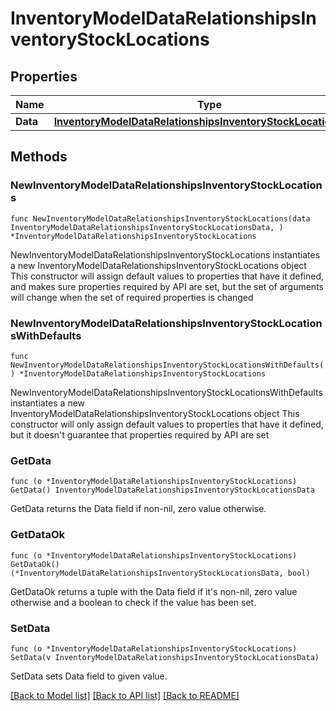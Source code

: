 # InventoryModelDataRelationshipsInventoryStockLocations

## Properties

Name | Type | Description | Notes
------------ | ------------- | ------------- | -------------
**Data** | [**InventoryModelDataRelationshipsInventoryStockLocationsData**](InventoryModelDataRelationshipsInventoryStockLocationsData.md) |  | 

## Methods

### NewInventoryModelDataRelationshipsInventoryStockLocations

`func NewInventoryModelDataRelationshipsInventoryStockLocations(data InventoryModelDataRelationshipsInventoryStockLocationsData, ) *InventoryModelDataRelationshipsInventoryStockLocations`

NewInventoryModelDataRelationshipsInventoryStockLocations instantiates a new InventoryModelDataRelationshipsInventoryStockLocations object
This constructor will assign default values to properties that have it defined,
and makes sure properties required by API are set, but the set of arguments
will change when the set of required properties is changed

### NewInventoryModelDataRelationshipsInventoryStockLocationsWithDefaults

`func NewInventoryModelDataRelationshipsInventoryStockLocationsWithDefaults() *InventoryModelDataRelationshipsInventoryStockLocations`

NewInventoryModelDataRelationshipsInventoryStockLocationsWithDefaults instantiates a new InventoryModelDataRelationshipsInventoryStockLocations object
This constructor will only assign default values to properties that have it defined,
but it doesn't guarantee that properties required by API are set

### GetData

`func (o *InventoryModelDataRelationshipsInventoryStockLocations) GetData() InventoryModelDataRelationshipsInventoryStockLocationsData`

GetData returns the Data field if non-nil, zero value otherwise.

### GetDataOk

`func (o *InventoryModelDataRelationshipsInventoryStockLocations) GetDataOk() (*InventoryModelDataRelationshipsInventoryStockLocationsData, bool)`

GetDataOk returns a tuple with the Data field if it's non-nil, zero value otherwise
and a boolean to check if the value has been set.

### SetData

`func (o *InventoryModelDataRelationshipsInventoryStockLocations) SetData(v InventoryModelDataRelationshipsInventoryStockLocationsData)`

SetData sets Data field to given value.



[[Back to Model list]](../README.md#documentation-for-models) [[Back to API list]](../README.md#documentation-for-api-endpoints) [[Back to README]](../README.md)


